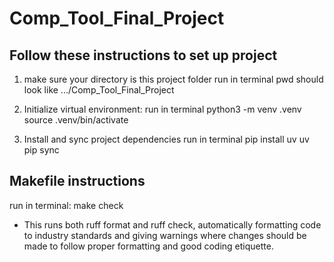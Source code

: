 # Comp_Tool_Final_Project

## Follow these instructions to set up project
1) make sure your directory is this project folder
run in terminal
pwd
should look like .../Comp_Tool_Final_Project

2) Initialize virtual environment:
run in terminal 
python3 -m venv .venv
source .venv/bin/activate

3) Install and sync project dependencies
run in terminal 
pip install uv
uv pip sync


## Makefile instructions
run in terminal:
make check
- This runs both ruff format and ruff check, automatically formatting code to industry standards and giving warnings where changes should be made to follow proper formatting and good coding etiquette.

